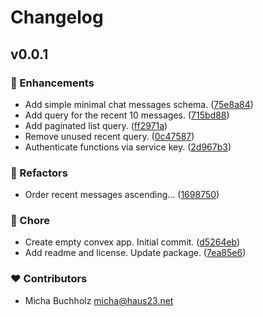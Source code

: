 # Changelog


## v0.0.1


### 🚀 Enhancements

- Add simple minimal chat messages schema. ([75e8a84](https://github.com/haus23/tipprunde-chat-backend/commit/75e8a84))
- Add query for the recent 10 messages. ([715bd88](https://github.com/haus23/tipprunde-chat-backend/commit/715bd88))
- Add paginated list query. ([ff2971a](https://github.com/haus23/tipprunde-chat-backend/commit/ff2971a))
- Remove unused recent query. ([0c47587](https://github.com/haus23/tipprunde-chat-backend/commit/0c47587))
- Authenticate functions via service key. ([2d967b3](https://github.com/haus23/tipprunde-chat-backend/commit/2d967b3))

### 💅 Refactors

- Order recent messages ascending... ([1698750](https://github.com/haus23/tipprunde-chat-backend/commit/1698750))

### 🏡 Chore

- Create empty convex app. Initial commit. ([d5264eb](https://github.com/haus23/tipprunde-chat-backend/commit/d5264eb))
- Add readme and license. Update package. ([7ea85e6](https://github.com/haus23/tipprunde-chat-backend/commit/7ea85e6))

### ❤️ Contributors

- Micha Buchholz <micha@haus23.net>

